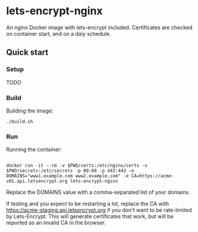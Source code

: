 # lets-encrypt-nginx

An nginx Docker image with lets-encrypt included.  Certificates are checked on
container start, and on a daiy schedule.

## Quick start

### Setup

TODO

### Build

Building the image:

```
./build.sh
```

### Run

Running the container:

```

docker run -it --rm -v $PWD/certs:/etc/nginx/certs -v $PWD/secrets:/etc/secrets -p 80:80 -p 443:443 -e DOMAINS="www1.example.com www2.example.com" -e CA=https://acme-v01.api.letsencrypt.org lets-encrypt-nginx
```

Replace the DOMAINS value with a comma-separated list of your domains.

If testing and you expect to be restarting a lot, replace the CA with
https://acme-staging.api.letsencrypt.org if you don't want to be rate-limited
by Lets-Encrypt.  This will generate certificates that work, but will be
reported as an invalid CA in the browser.
